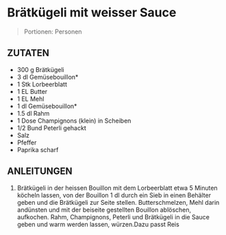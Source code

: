 # Brätkügeli mit weisser Sauce

> Portionen:  Personen

## ZUTATEN

* 300 g Brätkügeli
* 3 dl Gemüsebouillon*
* 1 Stk Lorbeerblatt
* 1 EL Butter
* 1 EL Mehl
* 1 dl Gemüsebouillon*
* 1.5 dl Rahm
* 1 Dose Champignons (klein) in Scheiben
* 1/2 Bund Peterli gehackt
* Salz
* Pfeffer
* Paprika scharf

## ANLEITUNGEN

1. Brätkügeli in der heissen Bouillon mit dem Lorbeerblatt etwa 5 Minuten köcheln lassen, von der Bouillon 1 dl durch ein Sieb in einen Behälter geben und die Brätkügeli zur Seite stellen. Butterschmelzen, Mehl darin andünsten und mit der beiseite gestellten Bouillon ablöschen, aufkochen. Rahm, Champignons, Peterli und Brätkügeli in die Sauce geben und warm werden lassen, würzen.Dazu passt Reis
